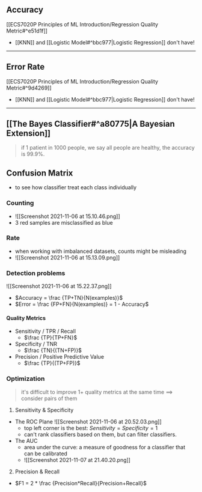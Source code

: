 ## Accuracy
[[ECS7020P Principles of ML Introduction/Regression Quality Metric#^e51d1f]]
- [[KNN]] and [[Logistic Model#^bbc977|Logistic Regression]] don't have!
***
## Error Rate
[[ECS7020P Principles of ML Introduction/Regression Quality Metric#^9d4269]]
- [[KNN]] and [[Logistic Model#^bbc977|Logistic Regression]] don't have!
***
## [[The Bayes Classifier#^a80775|A Bayesian Extension]]
> if 1 patient in 1000 people, we say all people are healthy, the accuracy is 99.9%.

## Confusion Matrix
- to see how classifier treat each class individually
### Counting
- ![[Screenshot 2021-11-06 at 15.10.46.png]]
 - 3 red samples are misclassified as blue
### Rate
-  when working with imbalanced datasets, counts might be misleading
- ![[Screenshot 2021-11-06 at 15.13.09.png]]
### Detection problems
![[Screenshot 2021-11-06 at 15.22.37.png]]
- $Accuracy = \frac {TP+TN}{N(examples)}$
- $Error = \frac {FP+FN}{N(examples)} = 1 - Accuracy$
#### Quality Metrics
- Sensitivity / TPR / Recall
	- $\frac {TP}{TP+FN}$
- Specificity / TNR
	 - $\frac {TN}{(TN+FP)}$
 - Precision / Positive Predictive Value
	 - $\frac {TP}{(TP+FP)}$

### Optimization
> it's difficult to improve 1+ quality metrics at the same time ==> consider pairs of them

1. Sensitivity & Specificity
- The ROC Plane
![[Screenshot 2021-11-06 at 20.52.03.png]]
	- top left corner is the best: $Sensitivity = 	Specificity = 1$
	- can't rank classifiers based on them, but can filter classifiers.
-  The AUC
	-  area under the curve: a measure of goodness for a classifier that can be calibrated
	-  ![[Screenshot 2021-11-07 at 21.40.20.png]]
2. Precision & Recall
- $F1 = 2 * \frac {Precision*Recall}{Precision+Recall}$





